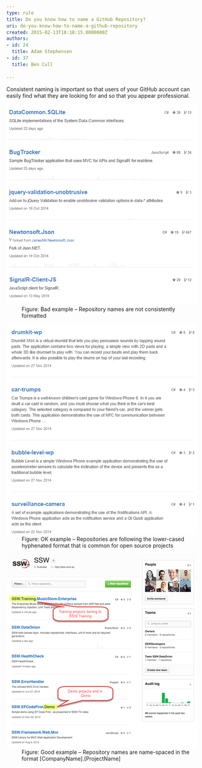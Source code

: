 ```yaml
---
type: rule
title: Do you know how to name a GitHub Repository?
uri: do-you-know-how-to-name-a-github-repository
created: 2015-02-13T18:18:15.0000000Z
authors:
- id: 24
  title: Adam Stephensen
- id: 37
  title: Ben Cull

---
```




<span class='intro'> <p>Consistent naming is important so that users of your GitHub account can easily find what they are looking for and so that you appear professional.</p> </span>

<dl class="badImage"><dt>
      <img src="name-github-bad.png" alt="" />
   </dt><dd>Figure&#58; Bad example – Repository names are not consistently formatted</dd></dl><dl><dl class="image"><dt>
            <img src="name-github-ok.png" alt="" />
         </dt><dd>Figure&#58; OK example – Repositories are following the lower-cased hyphenated format that is common for open source projects</dd></dl><dl><dl class="goodImage"><dt>
                  <img src="name-github-good.png" alt="" />
               </dt><dd>Figure&#58; ​​​Good example – Repository names are name-spaced in the format [CompanyName].[ProjectName]</dd><dl>
​</dl></dl></dl></dl>


